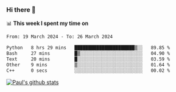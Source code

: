 ### Hi there 👋

📊 **This week I spent my time on**
<!--START_SECTION:waka-->

```txt
From: 19 March 2024 - To: 26 March 2024

Python   8 hrs 29 mins   ██████████████████████▒░░   89.85 %
Bash     27 mins         █▒░░░░░░░░░░░░░░░░░░░░░░░   04.90 %
Text     20 mins         █░░░░░░░░░░░░░░░░░░░░░░░░   03.59 %
Other    9 mins          ▒░░░░░░░░░░░░░░░░░░░░░░░░   01.64 %
C++      0 secs          ░░░░░░░░░░░░░░░░░░░░░░░░░   00.02 %
```

<!--END_SECTION:waka-->


[![Paul's github stats](https://github-readme-stats.vercel.app/api?username=mickeyouyou&theme=dracula&show_icons=true)](https://github.com/anuraghazra/github-readme-stats)
